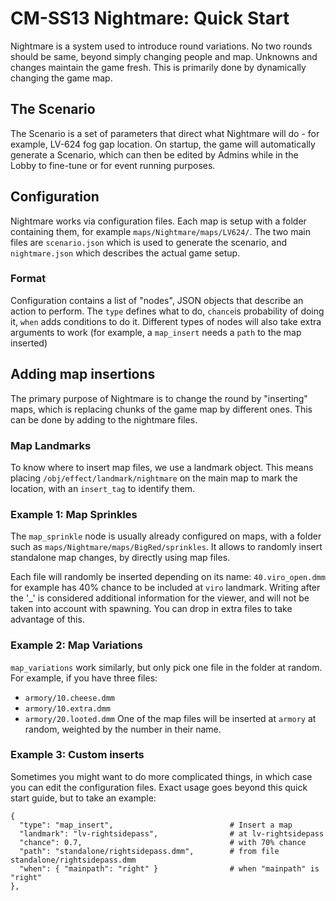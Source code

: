 # CM-SS13 Nightmare: Quick Start
Nightmare is a system used to introduce round variations. No two rounds should be same, beyond simply changing people and map. Unknowns and changes maintain the game fresh. This is primarily done by dynamically changing the game map.

## The Scenario
The Scenario is a set of parameters that direct what Nightmare will do - for example, LV-624 fog gap location. On startup, the game will automatically generate a Scenario, which can then be edited by Admins while in the Lobby to fine-tune or for event running purposes.

## Configuration
Nightmare works via configuration files. Each map is setup with a folder containing them, for example `maps/Nightmare/maps/LV624/`. The two main files are `scenario.json` which is used to generate the scenario, and `nightmare.json` which describes the actual game setup.
### Format
Configuration contains a list of "nodes", JSON objects that describe an action to perform. The `type` defines what to do, `chance`is probability of doing it, `when` adds conditions to do it. Different types of nodes will also take extra arguments to work (for example, a `map_insert` needs a `path` to the map inserted)

## Adding map insertions
The primary purpose of Nightmare is to change the round by "inserting" maps, which is replacing chunks of the game map by different ones. This can be done by adding to the nightmare files.

### Map Landmarks
To know where to insert map files, we use a landmark object. This means placing `/obj/effect/landmark/nightmare` on the main map to mark the location, with an `insert_tag` to identify them.

### Example 1: Map Sprinkles
The `map_sprinkle` node is usually already configured on maps, with a folder such as `maps/Nightmare/maps/BigRed/sprinkles`. It allows to randomly insert standalone map changes, by directly using map files.

Each file will randomly be inserted depending on its name: `40.viro_open.dmm` for example has 40% chance to be included at `viro` landmark. Writing after the '_' is considered additional information for the viewer, and will not be taken into account with spawning. You can drop in extra files to take advantage of this.

### Example 2: Map Variations
`map_variations` work similarly, but only pick one file in the folder at random. For example, if you have three files:
* `armory/10.cheese.dmm`
* `armory/10.extra.dmm`
* `armory/20.looted.dmm`
One of the map files will be inserted at `armory` at random, weighted by the number in their name.

### Example 3: Custom inserts
Sometimes you might want to do more complicated things, in which case you can edit the configuration files.
Exact usage goes beyond this quick start guide, but to take an example:

```
{
  "type": "map_insert",                          # Insert a map
  "landmark": "lv-rightsidepass",                # at lv-rightsidepass
  "chance": 0.7,                                 # with 70% chance
  "path": "standalone/rightsidepass.dmm",        # from file standalone/rightsidepass.dmm
  "when": { "mainpath": "right" }                # when "mainpath" is "right"
},
```

